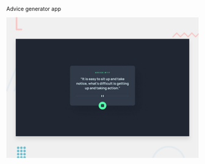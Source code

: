 Advice generator app

![Design preview for the Advice generator app coding challenge](./design/desktop-preview.jpg)

